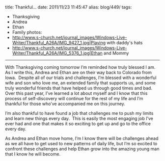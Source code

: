 title: Thankful...
date: 2011/11/23 11:45:47
alias: blog/449/
tags:
- Thanksgiving
- Andrea
- Ethan
- Family
photos:
- http://www.s-church.net/journal_images/Windows-Live-Writer/Thankful_A26A/IMG_9427_1.jpg|Playing with daddy's hats
- http://www.s-church.net/journal_images/Windows-Live-Writer/Thankful_A26A/IMG_5376_1.jpg|Ethan and Mommy
---
With Thanksgiving coming tomorrow I’m reminded how truly blessed I am.  As I write this, Andrea and Ethan are on their way back to Colorado from Iowa.  Despite all of our trials and challenges, I’m blessed with a wonderful wife and son who love me, an extended family that supports us, and some truly wonderful friends that have helped us through good times and bad.  Over this past year, I’ve learned a lot about myself and I know that this process of self-discovery will continue for the rest of my life and I’m thankful for those who’ve accompanied me on this journey.

I’m also thankful to have found a job that challenges me to push my limits and learn new things every day.  This is easily the most engaging job I’ve ever had and one that makes it so exciting to get up and go to the office every day.

As Andrea and Ethan move home, I’m I know there will be challenges ahead as we all have to get used to new patterns of daily life, but I’m so excited to confront these challenges and help Ethan grow into the amazing young man that I know he will become.